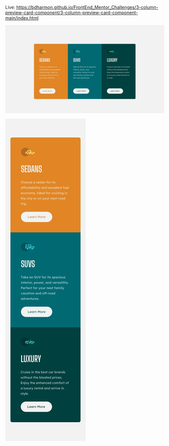 Live: https://bdharmon.github.io/FrontEnd_Mentor_Challenges/3-column-preview-card-component/3-column-preview-card-component-main/index.html

![Design preview for the 3-column preview card component coding challenge](./design/desktop-design.jpg)

![Design preview for the 3-column preview card component coding challenge](./design/mobile-design.jpg)
